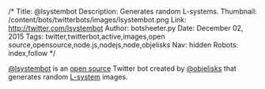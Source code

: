 /*
Title: @lsystembot
Description: Generates random L-systems.
Thumbnail: /content/bots/twitterbots/images/lsystembot.png
Link: http://twitter.com/lsystembot
Author: botsheeter.py
Date: December 02, 2015
Tags: twitter,twitterbot,active,images,open source,opensource,node.js,nodejs,node,objelisks
Nav: hidden
Robots: index,follow
*/

[@lsystembot](https://twitter.com/lsystembot) is an [open source](https://github.com/Objelisks/lsystembot) Twitter bot created by [@objelisks](https://twitter.com/objelisks) that generates random [L-system](https://en.wikipedia.org/wiki/L-system) images.
